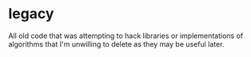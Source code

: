 # legacy
All old code that was attempting to hack libraries or implementations of algorithms that I'm unwilling to delete as they may be useful later.